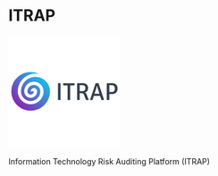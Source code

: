 # ITRAP

![image](/src/src/assets/logo_name_200x200.png)

Information Technology Risk Auditing Platform (ITRAP)
